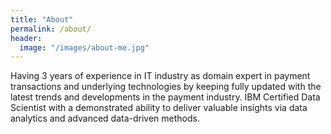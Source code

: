 ```yaml
---
title: "About"
permalink: /about/
header: 
  image: "/images/about-me.jpg"
---
```


Having 3 years of experience in IT industry as domain expert in payment transactions and underlying technologies by keeping fully updated with the latest trends and developments in the payment industry. IBM Certified Data Scientist with a demonstrated ability to deliver valuable insights via data analytics and advanced data-driven methods.

